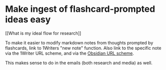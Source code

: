 # Make ingest of flashcard-prompted ideas easy
[[What is my ideal flow for research]]

To make it easier to modify markdown notes from thoughts prompted by flashcards, link to 1Writers "new note" function. Also link to the specific note via the 1Writer URL scheme, and via the [Obsidian URL scheme](https://forum.obsidian.md/t/obsidian-release-v0-8-15/5697).

This makes sense to do in the emails (both research and media) as well.

<!-- #Life -->

<!-- {BearID:FC05AB89-A1D1-49E6-8AB8-5B0A595A0F86-15756-000013040959A393} -->
